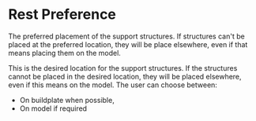 Rest Preference
====
The preferred placement of the support structures. If structures can't be placed at the preferred location, they will be place elsewhere, even if that means placing them on the model.

This is the desired location for the support structures. If the structures cannot be placed in the desired location, they will be placed elsewhere, even if this means on the model. The user can choose between:
* On buildplate when possible,
* On model if required
